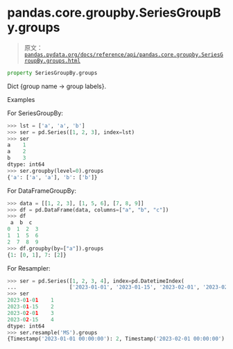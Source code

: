 # pandas.core.groupby.SeriesGroupBy.groups

> 原文：[`pandas.pydata.org/docs/reference/api/pandas.core.groupby.SeriesGroupBy.groups.html`](https://pandas.pydata.org/docs/reference/api/pandas.core.groupby.SeriesGroupBy.groups.html)

```py
property SeriesGroupBy.groups
```

Dict {group name -> group labels}.

Examples

For SeriesGroupBy:

```py
>>> lst = ['a', 'a', 'b']
>>> ser = pd.Series([1, 2, 3], index=lst)
>>> ser
a    1
a    2
b    3
dtype: int64
>>> ser.groupby(level=0).groups
{'a': ['a', 'a'], 'b': ['b']} 
```

For DataFrameGroupBy:

```py
>>> data = [[1, 2, 3], [1, 5, 6], [7, 8, 9]]
>>> df = pd.DataFrame(data, columns=["a", "b", "c"])
>>> df
 a  b  c
0  1  2  3
1  1  5  6
2  7  8  9
>>> df.groupby(by=["a"]).groups
{1: [0, 1], 7: [2]} 
```

For Resampler:

```py
>>> ser = pd.Series([1, 2, 3, 4], index=pd.DatetimeIndex(
...                 ['2023-01-01', '2023-01-15', '2023-02-01', '2023-02-15']))
>>> ser
2023-01-01    1
2023-01-15    2
2023-02-01    3
2023-02-15    4
dtype: int64
>>> ser.resample('MS').groups
{Timestamp('2023-01-01 00:00:00'): 2, Timestamp('2023-02-01 00:00:00'): 4} 
```
